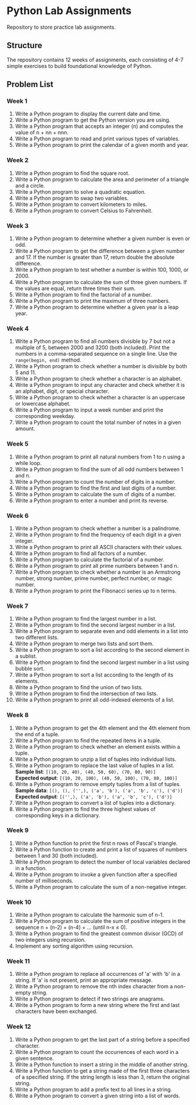 # Python Lab Assignments

Repository to store practice lab assignments.

## Structure

The repository contains 12 weeks of assignments, each consisting of 4-7 simple exercises to build foundational knowledge of Python.

## Problem List

### Week 1

1. Write a Python program to display the current date and time.
2. Write a Python program to get the Python version you are using.
3. Write a Python program that accepts an integer (n) and computes the value of n + nn + nnn.
4. Write a Python program to read and print various types of variables.
5. Write a Python program to print the calendar of a given month and year.

### Week 2

1. Write a Python program to find the square root.
2. Write a Python program to calculate the area and perimeter of a triangle and a circle.
3. Write a Python program to solve a quadratic equation.
4. Write a Python program to swap two variables.
5. Write a Python program to convert kilometers to miles.
6. Write a Python program to convert Celsius to Fahrenheit.

### Week 3

1. Write a Python program to determine whether a given number is even or odd.
2. Write a Python program to get the difference between a given number and 17. If the number is greater than 17, return double the absolute difference.
3. Write a Python program to test whether a number is within 100, 1000, or 2000.
4. Write a Python program to calculate the sum of three given numbers. If the values are equal, return three times their sum.
5. Write a Python program to find the factorial of a number.
6. Write a Python program to print the maximum of three numbers.
7. Write a Python program to determine whether a given year is a leap year.

### Week 4

1. Write a Python program to find all numbers divisible by 7 but not a multiple of 5, between 2000 and 3200 (both included). Print the numbers in a comma-separated sequence on a single line. Use the `range(begin, end)` method.
2. Write a Python program to check whether a number is divisible by both 5 and 11.
3. Write a Python program to check whether a character is an alphabet.
4. Write a Python program to input any character and check whether it is an alphabet, digit, or special character.
5. Write a Python program to check whether a character is an uppercase or lowercase alphabet.
6. Write a Python program to input a week number and print the corresponding weekday.
7. Write a Python program to count the total number of notes in a given amount.

### Week 5

1. Write a Python program to print all natural numbers from 1 to n using a while loop.
2. Write a Python program to find the sum of all odd numbers between 1 and n.
3. Write a Python program to count the number of digits in a number.
4. Write a Python program to find the first and last digits of a number.
5. Write a Python program to calculate the sum of digits of a number.
6. Write a Python program to enter a number and print its reverse.

### Week 6

1. Write a Python program to check whether a number is a palindrome.
2. Write a Python program to find the frequency of each digit in a given integer.
3. Write a Python program to print all ASCII characters with their values.
4. Write a Python program to find all factors of a number.
5. Write a Python program to calculate the factorial of a number.
6. Write a Python program to print all prime numbers between 1 and n.
7. Write a Python program to check whether a number is an Armstrong number, strong number, prime number, perfect number, or magic number.
8. Write a Python program to print the Fibonacci series up to n terms.

### Week 7

1. Write a Python program to find the largest number in a list.
2. Write a Python program to find the second largest number in a list.
3. Write a Python program to separate even and odd elements in a list into two different lists.
4. Write a Python program to merge two lists and sort them.
5. Write a Python program to sort a list according to the second element in a sublist.
6. Write a Python program to find the second largest number in a list using bubble sort.
7. Write a Python program to sort a list according to the length of its elements.
8. Write a Python program to find the union of two lists.
9. Write a Python program to find the intersection of two lists.
10. Write a Python program to print all odd-indexed elements of a list.

### Week 8

1. Write a Python program to get the 4th element and the 4th element from the end of a tuple.
2. Write a Python program to find the repeated items in a tuple.
3. Write a Python program to check whether an element exists within a tuple.
4. Write a Python program to unzip a list of tuples into individual lists.
5. Write a Python program to replace the last value of tuples in a list.  
   **Sample list**: `[(10, 20, 40), (40, 50, 60), (70, 80, 90)]`  
   **Expected output**: `[(10, 20, 100), (40, 50, 100), (70, 80, 100)]`
6. Write a Python program to remove empty tuples from a list of tuples.  
   **Sample data**: `[(), (), ('',), ('a', 'b'), ('a', 'b', 'c'), ('d')]`  
   **Expected output**: `[('',), ('a', 'b'), ('a', 'b', 'c'), ('d')]`
7. Write a Python program to convert a list of tuples into a dictionary.
8. Write a Python program to find the three highest values of corresponding keys in a dictionary.

### Week 9

1. Write a Python function to print the first n rows of Pascal's triangle.
2. Write a Python function to create and print a list of squares of numbers between 1 and 30 (both included).
3. Write a Python program to detect the number of local variables declared in a function.
4. Write a Python program to invoke a given function after a specified number of milliseconds.
5. Write a Python program to calculate the sum of a non-negative integer.

### Week 10

1. Write a Python program to calculate the harmonic sum of n-1.
2. Write a Python program to calculate the sum of positive integers in the sequence n + (n-2) + (n-4) + ... (until n-x ≤ 0).
3. Write a Python program to find the greatest common divisor (GCD) of two integers using recursion.
4. Implement any sorting algorithm using recursion.

### Week 11

1. Write a Python program to replace all occurrences of 'a' with 'b' in a string. If 'a' is not present, print an appropriate message.
2. Write a Python program to remove the nth index character from a non-empty string.
3. Write a Python program to detect if two strings are anagrams.
4. Write a Python program to form a new string where the first and last characters have been exchanged.

### Week 12

1. Write a Python program to get the last part of a string before a specified character.
2. Write a Python program to count the occurrences of each word in a given sentence.
3. Write a Python function to insert a string in the middle of another string.
4. Write a Python function to get a string made of the first three characters of a specified string. If the string length is less than 3, return the original string.
5. Write a Python program to add a prefix text to all lines in a string.
6. Write a Python program to convert a given string into a list of words.